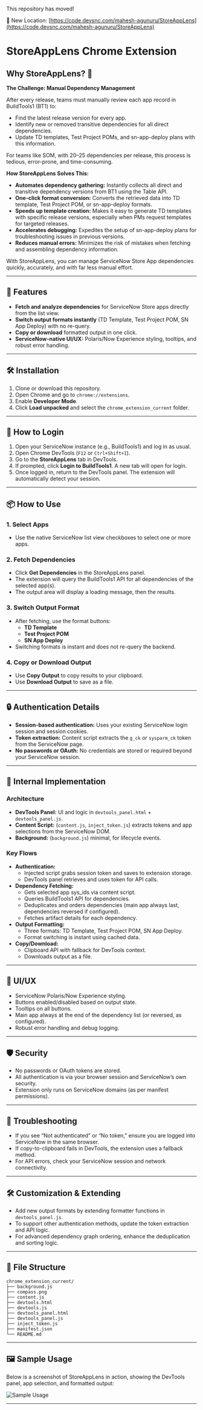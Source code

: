 This repository has moved!

🔗 New Location: [https://code.devsnc.com/mahesh-agunuru/StoreAppLens](https://code.devsnc.com/mahesh-agunuru/StoreAppLens)


# StoreAppLens Chrome Extension

## Why StoreAppLens? 🚦

**The Challenge: Manual Dependency Management**

After every release, teams must manually review each app record in BuildTools1 (BT1) to:
- Find the latest release version for every app.
- Identify new or removed transitive dependencies for all direct dependencies.
- Update TD templates, Test Project POMs, and sn-app-deploy plans with this information.

For teams like SOM, with 20–25 dependencies per release, this process is tedious, error-prone, and time-consuming.

**How StoreAppLens Solves This:**

- **Automates dependency gathering:** Instantly collects all direct and transitive dependency versions from BT1 using the Table API.
- **One-click format conversion:** Converts the retrieved data into TD template, Test Project POM, or sn-app-deploy formats.
- **Speeds up template creation:** Makes it easy to generate TD templates with specific release versions, especially when PMs request templates for targeted releases.
- **Accelerates debugging:** Expedites the setup of sn-app-deploy plans for troubleshooting issues in previous versions.
- **Reduces manual errors:** Minimizes the risk of mistakes when fetching and assembling dependency information.

With StoreAppLens, you can manage ServiceNow Store App dependencies quickly, accurately, and with far less manual effort.

---

## 🚀 Features
- **Fetch and analyze dependencies** for ServiceNow Store apps directly from the list view.
- **Switch output formats instantly** (TD Template, Test Project POM, SN App Deploy) with no re-query.
- **Copy or download** formatted output in one click.
- **ServiceNow-native UI/UX:** Polaris/Now Experience styling, tooltips, and robust error handling.

---

## 🛠️ Installation
1. Clone or download this repository.
2. Open Chrome and go to `chrome://extensions`.
3. Enable **Developer Mode**.
4. Click **Load unpacked** and select the `chrome_extension_current` folder.

---

## 🔑 How to Login
1. Open your ServiceNow instance (e.g., BuildTools1) and log in as usual.
2. Open Chrome DevTools (`F12` or `Ctrl+Shift+I`).
3. Go to the **StoreAppLens** tab in DevTools.
4. If prompted, click **Login to BuildTools1**. A new tab will open for login.
5. Once logged in, return to the DevTools panel. The extension will automatically detect your session.

---

## 📦 How to Use
### 1. **Select Apps**
- Use the native ServiceNow list view checkboxes to select one or more apps.

### 2. **Fetch Dependencies**
- Click **Get Dependencies** in the StoreAppLens panel.
- The extension will query the BuildTools1 API for all dependencies of the selected app(s).
- The output area will display a loading message, then the results.

### 3. **Switch Output Format**
- After fetching, use the format buttons:
    - **TD Template**
    - **Test Project POM**
    - **SN App Deploy**
- Switching formats is instant and does not re-query the backend.

### 4. **Copy or Download Output**
- Use **Copy Output** to copy results to your clipboard.
- Use **Download Output** to save as a file.

---

## 🔒 Authentication Details
- **Session-based authentication:** Uses your existing ServiceNow login session and session cookies.
- **Token extraction:** Content script extracts the `g_ck` or `sysparm_ck` token from the ServiceNow page.
- **No passwords or OAuth:** No credentials are stored or required beyond your ServiceNow session.

---

## 🧩 Internal Implementation
### **Architecture**
- **DevTools Panel:** UI and logic in `devtools_panel.html` + `devtools_panel.js`.
- **Content Script:** (`content.js`, `inject_token.js`) extracts tokens and app selections from the ServiceNow DOM.
- **Background:** (`background.js`) minimal, for lifecycle events.

### **Key Flows**
- **Authentication:**
  - Injected script grabs session token and saves to extension storage.
  - DevTools panel retrieves and uses token for API calls.
- **Dependency Fetching:**
  - Gets selected app sys_ids via content script.
  - Queries BuildTools1 API for dependencies.
  - Deduplicates and orders dependencies (main app always last, dependencies reversed if configured).
  - Fetches artifact details for each dependency.
- **Output Formatting:**
  - Three formats: TD Template, Test Project POM, SN App Deploy.
  - Format switching is instant using cached data.
- **Copy/Download:**
  - Clipboard API with fallback for DevTools context.
  - Downloads output as a file.

---

## 🎨 UI/UX
- ServiceNow Polaris/Now Experience styling.
- Buttons enabled/disabled based on output state.
- Tooltips on all buttons.
- Main app always at the end of the dependency list (or reversed, as configured).
- Robust error handling and debug logging.

---

## 🛡️ Security
- No passwords or OAuth tokens are stored.
- All authentication is via your browser session and ServiceNow’s own security.
- Extension only runs on ServiceNow domains (as per manifest permissions).

---

## 🧹 Troubleshooting
- If you see “Not authenticated” or “No token,” ensure you are logged into ServiceNow in the same browser.
- If copy-to-clipboard fails in DevTools, the extension uses a fallback method.
- For API errors, check your ServiceNow session and network connectivity.

---

## 🛠️ Customization & Extending
- Add new output formats by extending formatter functions in `devtools_panel.js`.
- To support other authentication methods, update the token extraction and API logic.
- For advanced dependency graph ordering, enhance the deduplication and sorting logic.

---

## 📁 File Structure
```
chrome_extension_current/
├── background.js
├── compass.png
├── content.js
├── devtools.html
├── devtools.js
├── devtools_panel.html
├── devtools_panel.js
├── inject_token.js
├── manifest.json
└── README.md
```
---

## 🖼️ Sample Usage

Below is a screenshot of StoreAppLens in action, showing the DevTools panel, app selection, and formatted output:

![Sample Usage](usage-sample.png)

---

